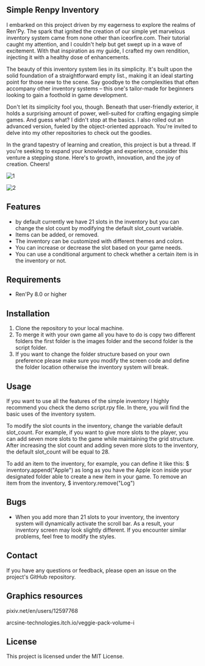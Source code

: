 ## Simple Renpy Inventory

I embarked on this project driven by my eagerness to explore the realms of Ren'Py. The spark that ignited the creation of our simple yet marvelous inventory system came from none other than iceorfire.com. Their tutorial caught my attention, and I couldn't help but get swept up in a wave of excitement. With that inspiration as my guide, I crafted my own rendition, injecting it with a healthy dose of enhancements.

The beauty of this inventory system lies in its simplicity. It's built upon the solid foundation of a straightforward empty list., making it an ideal starting point for those new to the scene. Say goodbye to the complexities that often accompany other inventory systems – this one's tailor-made for beginners looking to gain a foothold in game development.

Don't let its simplicity fool you, though. Beneath that user-friendly exterior, it holds a surprising amount of power, well-suited for crafting engaging simple games. And guess what? I didn't stop at the basics. I also rolled out an advanced version, fueled by the object-oriented approach. You're invited to delve into my other repositories to check out the goodies.

In the grand tapestry of learning and creation, this project is but a thread. If you're seeking to expand your knowledge and experience, consider this venture a stepping stone. Here's to growth, innovation, and the joy of creation. Cheers!


 ![1](https://github.com/Patchmonk/Simple-Renpy-Inventory/assets/7914321/e176ed5e-9ee5-4413-ac6f-3f5885e32278)


 ![2](https://github.com/Patchmonk/Simple-Renpy-Inventory/assets/7914321/d669dc11-bbb8-4ddc-ac82-7003768710e0)



## Features

* by default currently we have 21 slots in the inventory but you can change the slot count by modifying the default slot_count variable.
* Items can be added, or removed.
* The inventory can be customized with different themes and colors.
* You can increase or decrease the slot based on your game needs.
* You can use a conditional argument to check whether a certain item is in the inventory or not.

## Requirements
* Ren'Py 8.0 or higher

## Installation

1. Clone the repository to your local machine.
2. To merge it with your own game all you have to do is copy two different folders the first folder is the images folder and the second folder is the script folder.
3. If you want to change the folder structure based on your own preference please make sure you modify the screen code and define the folder location otherwise the inventory system will break.

## Usage
If you want to use all the features of the simple inventory I highly recommend you check the demo script.rpy file. In there, you will find the basic uses of the inventory system.

To modify the slot counts in the inventory, change the variable default slot_count. For example, if you want to give more slots to the player, you can add seven more slots to the game 
while maintaining the grid structure. After increasing the slot count and adding seven more slots to the inventory, the default slot_count will be equal to 28.

To add an item to the inventory, for example, you can define it like this: $ inventory.append("Apple") as long as you have the Apple icon inside your designated folder able to create a new item in your game.
To remove an item from the inventory, $ inventory.remove("Log")
 

## Bugs

* When you add more than 21 slots to your inventory, the inventory system will dynamically activate the scroll bar. As a result, your inventory screen may look slightly different.
  If you encounter similar problems, feel free to modify the styles.

 

## Contact

If you have any questions or feedback, please open an issue on the project's GitHub repository.

## Graphics resources

pixiv.net/en/users/12597768

arcsine-technologies.itch.io/veggie-pack-volume-i

## License
This project is licensed under the MIT License.
